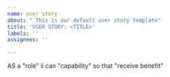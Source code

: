 ```yaml
---
name: user story
about: " This is our default user story template"
title: 'USER STORY: <TITLE>'
labels: ''
assignees: ''

---
```


AS a "role" ii can "capability" so that "receive benefit"
